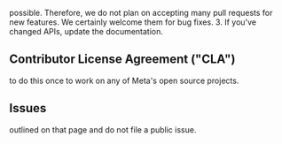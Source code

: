 possible.
Therefore, we do not plan on accepting many pull requests for new features.
We certainly welcome them for bug fixes.
3. If you've changed APIs, update the documentation.
## Contributor License Agreement ("CLA")
to do this once to work on any of Meta's open source projects.

## Issues
outlined on that page and do not file a public issue.
